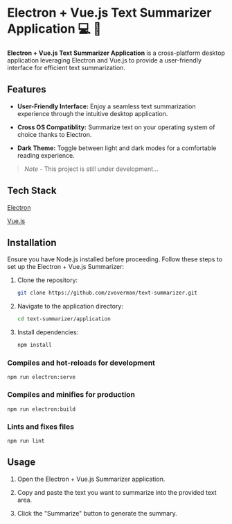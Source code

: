 # Electron + Vue.js Text Summarizer Application :computer: :leaves:

**Electron + Vue.js Text Summarizer Application** is a cross-platform desktop application leveraging Electron and Vue.js to provide a user-friendly interface for efficient text summarization.

## Features

- **User-Friendly Interface:** Enjoy a seamless text summarization experience through the intuitive desktop application.

- **Cross OS Compatiblity:** Summarize text on your operating system of choice thanks to Electron.

- **Dark Theme:** Toggle between light and dark modes for a comfortable reading experience.

> *Note* - This project is still under development...

## Tech Stack

[Electron](https://www.electronjs.org/)

[Vue.js](https://vuejs.org/)

## Installation

Ensure you have Node.js installed before proceeding. Follow these steps to set up the Electron + Vue.js Summarizer:

1. Clone the repository:

    ```sh
    git clone https://github.com/zvoverman/text-summarizer.git
    ```

2. Navigate to the application directory:

    ```sh
    cd text-summarizer/application
    ```

3. Install dependencies:

    ```sh
    npm install
    ```

### Compiles and hot-reloads for development
```
npm run electron:serve
```

### Compiles and minifies for production
```
npm run electron:build
```

### Lints and fixes files
```
npm run lint
```

## Usage

1. Open the Electron + Vue.js Summarizer application.

2. Copy and paste the text you want to summarize into the provided text area.

3. Click the "Summarize" button to generate the summary.


